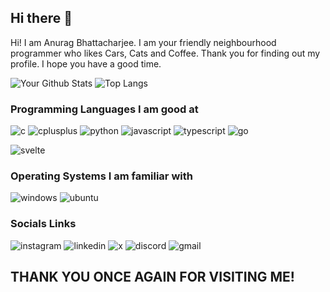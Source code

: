 ## Hi there 👋

<!--
**DarkmodeWorking/DarkmodeWorking** is a ✨ _special_ ✨ repository because its `README.md` (this file) appears on your GitHub profile.

Here are some ideas to get you started:

- 🔭 I’m currently working on ...
- 🌱 I’m currently learning ...
- 👯 I’m looking to collaborate on ...
- 🤔 I’m looking for help with ...
- 💬 Ask me about ...
- 📫 How to reach me: ...
- 😄 Pronouns: ...
- ⚡ Fun fact: ...
-->

Hi! I am Anurag Bhattacharjee. I am your friendly neighbourhood programmer who likes Cars, Cats and Coffee. Thank you for finding out my profile. I hope you have a good time.

![Your Github Stats](https://github-readme-stats.vercel.app/api?username=DarkmodeWorking&show_icons=true&rank_icon=github&theme=midnight-purple&card_width=280&hide_border=true&show_icons=true)
![Top Langs](https://github-readme-stats.vercel.app/api/top-langs/?username=darkmodeWorking&layout=compact&theme=radical&title_color=ffffff&text_color=ffffff&icon_color=midnight-purple&bg_color=000000&hide_border=true&show_icons=true)

### Programming Languages I am good at

![c](https://img.shields.io/badge/c-000?style=for-the-badge&logo=c)
![cplusplus](https://img.shields.io/badge/c++-000?style=for-the-badge&logo=cplusplus&logoColor=ff004f)
![python](https://img.shields.io/badge/python-000?style=for-the-badge&logo=python)
![javascript](https://img.shields.io/badge/javascript-000?style=for-the-badge&logo=javascript)
![typescript](https://img.shields.io/badge/typescript-000?style=for-the-badge&logo=typescript)
![go](https://img.shields.io/badge/go-000?style=for-the-badge&logo=go)

![svelte](https://img.shields.io/badge/svelte-000?style=for-the-badge&logo=svelte)

### Operating Systems I am familiar with

![windows](https://img.shields.io/badge/windows-000?style=for-the-badge&logo=windows)
![ubuntu](https://img.shields.io/badge/ubuntu-000?style=for-the-badge&logo=ubuntu)

### Socials Links
![instagram](https://img.shields.io/badge/instagram-000?style=for-the-badge&logo=instagram)
![linkedin](https://img.shields.io/badge/linkedin-000?style=for-the-badge&logo=linkedin)
![x](https://img.shields.io/badge/x-000?style=for-the-badge&logo=x)
![discord](https://img.shields.io/badge/discord-000?style=for-the-badge&logo=discord)
![gmail](https://img.shields.io/badge/gmail-000?style=for-the-badge&logo=gmail)

## THANK YOU ONCE AGAIN FOR VISITING ME!